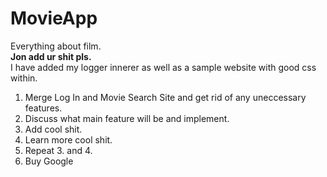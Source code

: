 # MovieApp
Everything about film.<br/>
<strong>Jon add ur shit pls.</strong>
<br/>I have added my logger innerer as well as a sample website with good css within.
<br/>
<ol>
<li>Merge Log In and Movie Search Site and get rid of any uneccessary features.</li>
<li>Discuss what main feature will be and implement.</li>
<li>Add cool shit.</li>
<li>Learn more cool shit.</li>
<li>Repeat 3. and 4.</li>
<li>Buy Google</li>
</ol>
